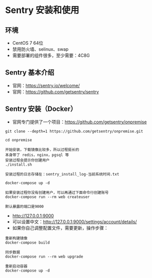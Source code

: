# Sentry 安装和使用

## 环境

- CentOS 7 64位
- 禁用防火墙、selinux、swap
- 需要部署的组件很多，至少需要：4C8G

## Sentry 基本介绍

- 官网：<https://sentry.io/welcome/>
- 官网：<https://github.com/getsentry/sentry>


## Sentry 安装（Docker）

- 官网专门提供了一个项目：<https://github.com/getsentry/onpremise>


```
git clone --depth=1 https://github.com/getsentry/onpremise.git

cd onpremise

开始安装，下载镜像比较多，所以过程挺长的
本身带了 redis，nginx，pgsql 等
安装过程会提示你创建用户
./install.sh

安装过程的日志存储在：sentry_install_log-当前系统时间.txt

docker-compose up -d

如果安装过程你没有创建用户，可以再通过下面命令行创建账号
docker-compose run --rm web createuser

默认暴露的端口是9000

```

- <http://127.0.0.1:9000>
- 可以设置中文：<http://127.0.0.1:9000/settings/account/details/>
- 如果你自己调整配置文件，需要更新，操作步骤：

```
重新构建镜像
docker-compose build

同步数据
docker-compose run --rm web upgrade

重新启动容器
docker-compose up -d
```


